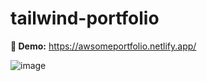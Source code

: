 # tailwind-portfolio

**🚀 Demo:** https://awsomeportfolio.netlify.app/

![image](https://user-images.githubusercontent.com/106135144/183568303-fbb7fd38-531d-4be3-8795-6ab40f03c8d6.png)
